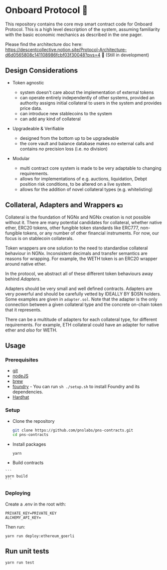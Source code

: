 # Onboard Protocol 🏦

This repository contains the core mvp smart contract code for Onboard Protocol. 
This is a high level description of the system, assuming
familiarity with the basic economic mechanics as described in the
one pager.

Please find the architecture doc here: https://descentcollective.notion.site/Protocol-Architecture-d6d0565808c141108986fcbf03f30048?pvs=4 🚧 (Still in development)

## Design Considerations

- Token agnostic
  - system doesn't care about the implementation of external tokens
  - can operate entirely independently of other systems, provided an authority assigns
    initial collateral to users in the system and provides price data.
  - can introduce new stablecoins to the system
  - can add any kind of collateral

- Upgradeable & Verifiable
  - designed from the bottom up to be upgradeable
  - the core vault and balance database makes *no* external calls and
    contains *no* precision loss (i.e. no division)

- Modular
  - multi contract core system is made to be very adaptable to changing
    requirements.
  - allows for implementations of e.g. auctions, liquidation, Debpt position risk
    conditions, to be altered on a live system.
  - allows for the addition of novel collateral types (e.g. whitelisting)

## Collateral, Adapters and Wrappers 💶

Collateral is the foundation of NGNx and NGNx creation is not possible
without it. There are many potential candidates for collateral, whether
native ether, ERC20 tokens, other fungible token standards like ERC777,
non-fungible tokens, or any number of other financial instruments. For now,
our focus is on stablecoin collaterals.

Token wrappers are one solution to the need to standardise collateral
behaviour in NGNx. Inconsistent decimals and transfer semantics are
reasons for wrapping. For example, the WETH token is an ERC20 wrapper
around native ether.

In the protocol, we abstract all of these different token behaviours away behind
*Adapters*.

Adapters should be very small and well defined contracts. Adapters are
very powerful and should be carefully vetted by IDEALLY BY $OSN holders. Some
examples are given in `adapter.sol`. Note that the adapter is the only
connection between a given collateral type and the concrete on-chain
token that it represents.

There can be a multitude of adapters for each collateral type, for
different requirements. For example, ETH collateral could have an
adapter for native ether and *also* for WETH.

## Usage

### Prerequisites

-   [git](https://git-scm.com/downloads)
-   [nodeJS](https://nodejs.org/en/download/)
-   [brew](https://brew.sh/)
-   [foundry](https://getfoundry.sh) - You can run `sh ./setup.sh` to install Foundry and its dependencies.
-   [Hardhat](https://hardhat.org)

### Setup

-   Clone the repository

    ```bash
    git clone https://github.com/pnslabs/pns-contracts.git
    cd pns-contracts
    ```

-   Install packages

    ```
    yarn
    ```

 -   Build contracts

    ```
    yarn build
    ```


### Deploying

Create a .env in the root with:

```
PRIVATE_KEY=PRIVATE_KEY
ALCHEMY_API_KEY=
```

Then run:
```
yarn run deploy:ethereum_goerli
```

## Run unit tests

```shell
yarn run test
```